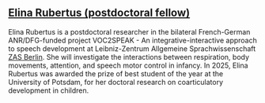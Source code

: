## [Elina Rubertus (postdoctoral fellow)](https://elinarubertus.github.io/)

Elina Rubertus is a postdoctoral researcher in the bilateral French-German ANR/DFG-funded project VOC2SPEAK - An integrative-interactive approach to speech development at Leibniz-Zentrum Allgemeine Sprachwissenschaft [ZAS Berlin](https://www.leibniz-zas.de/de/). She will investigate the interactions between respiration, body movements, attention, and speech motor control in infancy.
In 2025, Elina Rubertus was awarded the prize of best student of the year at the University of Potsdam, for her doctoral research on coarticulatory development in children.
